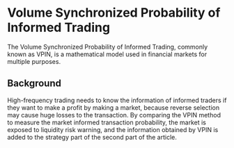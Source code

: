 # Volume Synchronized Probability of Informed Trading
The Volume Synchronized Probability of Informed Trading, commonly known as VPIN, is a mathematical model used in financial markets for multiple purposes.

## Background
High-frequency trading needs to know the information of informed traders if they want to make a profit by making a market, because reverse selection may cause huge losses to the transaction. By comparing the VPIN method to measure the market informed transaction probability, the market is exposed to liquidity risk warning, and the information obtained by VPIN is added to the strategy part of the second part of the article.
